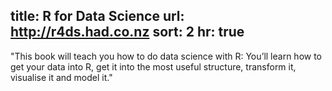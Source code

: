 title: R for Data Science
url: http://r4ds.had.co.nz
sort: 2
hr: true
---
"This book will teach you how to do data science with R: You’ll learn how to get your data into R, get it into the most useful structure, transform it, visualise it and model it."
